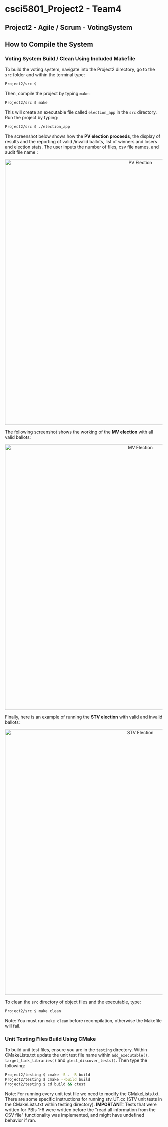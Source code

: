 
# csci5801_Project2 - Team4

## Project2 - Agile / Scrum - VotingSystem

## How to Compile the System

### Voting System Build / Clean Using Included Makefile
To build the voting system, navigate into the Project2 directory, go to the `src` folder and within the terminal type:

```sh
Project2/src $ 
```

Then, compile the project by typing `make`:

```sh
Project2/src $ make
```

This will create an executable file called `election_app` in the `src` directory. Run the project by typing:

```sh
Project2/src $ ./election_app
```

The screenshot below shows how the **PV election proceeds**, the display of results and the reporting of valid /invalid ballots, list of winners and losers and election stats. The user inputs the number of files, csv file names, and audit file name :
<p align="center">
<img src="https://github.umn.edu/umn-csci-5801-02-S25/repo-Team4/assets/32292/8c14935a-b5cf-4ca7-b263-dfaea5b639de" alt="PV Election" width="850"/>
</p>


The following screenshot shows the working of the **MV election** with all valid ballots:

<p align="center">
<img src="https://github.umn.edu/umn-csci-5801-02-S25/repo-Team4/assets/32292/8cdb9a97-7e1a-4e0f-bb67-75d6b8549e3b" alt="MV Election" width="850"/>
</p>

Finally, here is an example of running the **STV election** with valid and invalid ballots: 

<p align="center">
<img src="https://github.umn.edu/umn-csci-5801-02-S25/repo-Team4/assets/32292/c688040f-b3d9-464a-b27d-1f194f1a3169" alt="STV Election" width="850"/>
</p>

To clean the `src` directory of object files and the executable, type:

```sh
Project2/src $ make clean
```
Note: You must run `make clean` before recompilation, otherwise the Makefile will fail.  

### Unit Testing Files Build Using CMake
To build unit test files, ensure you are in the `testing` directory. Within CMakeLists.txt update the unit test file name within `add_executable()`, `target_link_libraries()` and `gtest_discover_tests()`.
Then type the following:

```sh
Project2/testing $ cmake -S . -B build
Project2/testing $ cmake --build build
Project2/testing $ cd build && ctest
```
Note: For running every unit test file we need to modify the CMakeLists.txt. There are some specific instructions for running stv_UT.cc (STV unit tests in the CMakeLists.txt within testing directory).
**IMPORTANT:** Tests that were written for PBIs 1-6 were written before the "read all information from the CSV file" functionality was implemented, and might have undefined behavior if ran.






